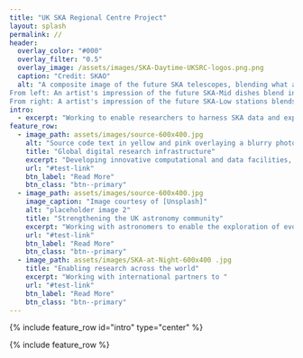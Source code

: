 ```yaml
---
title: "UK SKA Regional Centre Project"
layout: splash
permalink: //
header:
  overlay_color: "#000"
  overlay_filter: "0.5"
  overlay_image: /assets/images/SKA-Daytime-UKSRC-logos.png.png
  caption: "Credit: SKAO"
  alt: "A composite image of the future SKA telescopes, blending what already exists on site with artist's impressions. 
From left: An artist's impression of the future SKA-Mid dishes blend into the existing precursor MeerKAT telescope dishes in South Africa. 
From right: A artist's impression of the future SKA-Low stations blends into the existing AAVS2.0 prototype station in Australia"
intro: 
  - excerpt: "Working to enable researchers to harness SKA data and explore the beginning of the universe in the UK and beyond."
feature_row:
  - image_path: assets/images/source-600x400.jpg
    alt: "Source code text in yellow and pink overlaying a blurry photo  of computer racks.  Credit: Elchinator from Pixabay"
    title: "Global digital research infrastructure"
    excerpt: "Developing innovative computational and data facilities, tools, and services that will enable analysis of 700PB of data generated per year by the SKA telescopes"
    url: "#test-link"
    btn_label: "Read More"
    btn_class: "btn--primary"
  - image_path: assets/images/source-600x400.jpg
    image_caption: "Image courtesy of [Unsplash]"
    alt: "placeholder image 2"
    title: "Strengthening the UK astronomy community"
    excerpt: "Working with astronomers to enable the exploration of evolution of the early universe using SKA data" 
    url: "#test-link"
    btn_label: "Read More"
    btn_class: "btn--primary"
  - image_path: assets/images/SKA-at-Night-600x400 .jpg
    title: "Enabling research across the world"
    excerpt: "Working with international partners to "
    url: "#test-link"
    btn_label: "Read More"
    btn_class: "btn--primary"
---
```


{% include feature_row id="intro" type="center" %}

{% include feature_row %}

